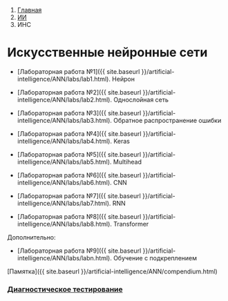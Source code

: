 <ol class="breadcrumb">
  <li class="breadcrumb-item"><a href="{{ site.baseurl }}">Главная</a></li>
  <li class="breadcrumb-item"><a href="{{ site.baseurl }}/artificial-intelligence/index.html">ИИ</a></li>
  <li class="breadcrumb-item active">ИНС</li>
</ol>

# Искусственные нейронные сети

* [Лабораторная работа №1]({{ site.baseurl }}/artificial-intelligence/ANN/labs/lab1.html). Нейрон

* [Лабораторная работа №2]({{ site.baseurl }}/artificial-intelligence/ANN/labs/lab2.html). Однослойная сеть

* [Лабораторная работа №3]({{ site.baseurl }}/artificial-intelligence/ANN/labs/lab3.html). Обратное распространение ошибки

* [Лабораторная работа №4]({{ site.baseurl }}/artificial-intelligence/ANN/labs/lab4.html). Keras

* [Лабораторная работа №5]({{ site.baseurl }}/artificial-intelligence/ANN/labs/lab5.html). Multihead

* [Лабораторная работа №6]({{ site.baseurl }}/artificial-intelligence/ANN/labs/lab6.html). CNN

* [Лабораторная работа №7]({{ site.baseurl }}/artificial-intelligence/ANN/labs/lab7.html). RNN

* [Лабораторная работа №8]({{ site.baseurl }}/artificial-intelligence/ANN/labs/lab8.html). Transformer

Дополнительно:

* [Лабораторная работа №9]({{ site.baseurl }}/artificial-intelligence/ANN/labs/labn.html). Обучение с подкреплением

[Памятка]({{ site.baseurl }}/artificial-intelligence/ANN/compendium.html)

### [Диагностическое тестирование](https://docs.google.com/forms/d/e/1FAIpQLSe2ZJfPs_1eGA7PDnrrWLUumw8XeepDARs5xXpUQsoUDhx1uw/viewform?usp=sf_link)
